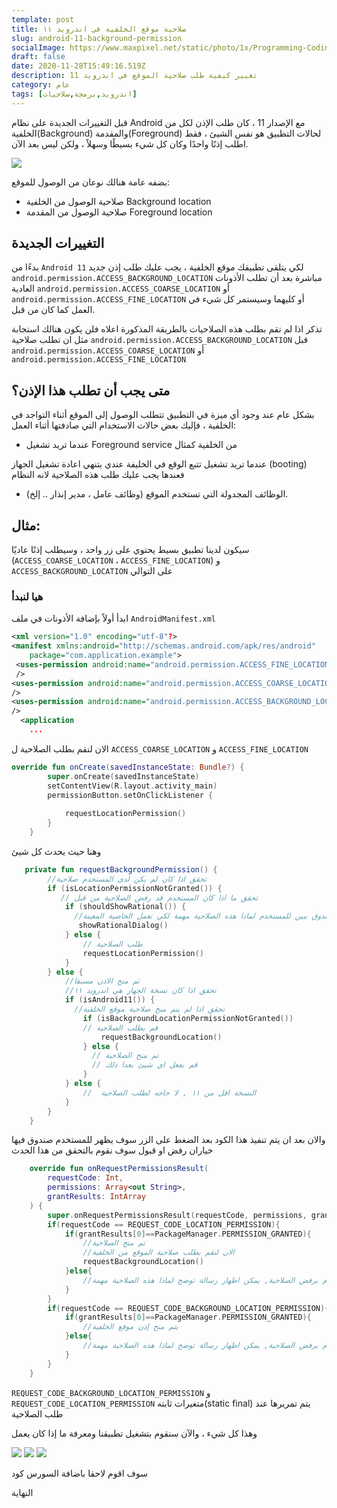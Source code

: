 ```yaml
---
template: post
title: صلاحية موقع الخلفية في اندرويد ١١
slug: android-11-background-permission
socialImage: https://www.maxpixel.net/static/photo/1x/Programming-Coding-Photoshop-Web-Php-Symbol-Code-3647303.jpg
draft: false
date: 2020-11-28T15:49:16.519Z
description: تغيير كيفية طلب صلاحية الموقع في اندرويد 11
category: عام
tags: [اندرويد,برمجة,صلاحيات]
---
```

قبل التغييرات الجديدة على نظام Android مع الإصدار 11 ، كان طلب الإذن لكل من الخلفية(Background) والمقدمة(Foreground) لحالات التطبيق هو نفس الشيئ ، فقط اطلب إذنًا واحدًا وكان كل شيء بسيطًا وسهلاً ، ولكن ليس بعد الآن.

![](/media/location_permission_old.webp)

بضفه عامة هنالك نوعان من الوصول للموقع:
 - صلاحية الوصول من الخلفية Background location
 - صلاحية الوصول من المقدمة Foreground location
## التغييرات الجديدة

بدءًا من `Android 11`  لكي يتلقى تطبيقك موقع الخلفية ، يجب عليك طلب إذن جديد `android.permission.ACCESS_BACKGROUND_LOCATION` مباشرة بعد أن تطلب الأذونات العادية `android.permission.ACCESS_COARSE_LOCATION` أو `android.permission.ACCESS_FINE_LOCATION` أو كليهما وسيستمر كل شيء في العمل كما كان من قبل.

تذكر اذا لم تقم بطلب هذه الصلاحيات بالطريقة المذكورة اعلاه فلن يكون هنالك استجابة مثل ان تطلب صلاحية `android.permission.ACCESS_BACKGROUND_LOCATION`  قبل `android.permission.ACCESS_COARSE_LOCATION` أو `android.permission.ACCESS_FINE_LOCATION`

## متى يجب أن تطلب هذا الإذن؟
بشكل عام عند وجود أي ميزة في التطبيق تتطلب الوصول إلى الموقع أثناء التواجد في الخلفية ، فإليك بعض حالات الاستخدام التي صادفتها أثناء العمل:
  - عندما تريد تشغيل Foreground service من الخلفية كمثال 
  
  عندما تريد تشغيل تتبع الوقع في الخليفة عندي يتنهي اعادة تشغيل الجهاز (booting) فعندها يجب عليك طلب هذه الصلاحية لانه النظام 
  - الوظائف المجدولة التي تستخدم الموقع (وظائف عامل ، مدير إنذار .. إلخ).

## مثال:
سيكون لدينا تطبيق بسيط يحتوي على زر واحد ، وسيطلب إذنًا عاديًا (`ACCESS_COARSE_LOCATION` ، `ACCESS_FINE_LOCATION`) و `ACCESS_BACKGROUND_LOCATION` على التوالي

### هيا لنبدأ
ابدأ أولاً بإضافة الأذونات في ملف `AndroidManifest.xml`

<div dir="ltr">

```xml
<xml version="1.0" encoding="utf-8"?>
<manifest xmlns:android="http://schemas.android.com/apk/res/android"
    package="com.application.example">
 <uses-permission android:name="android.permission.ACCESS_FINE_LOCATION"
 />
<uses-permission android:name="android.permission.ACCESS_COARSE_LOCATION" 
/>
<uses-permission android:name="android.permission.ACCESS_BACKGROUND_LOCATION" 
/>
  <application
    ...
```
</div>

الان لنقم بطلب الصلاحية ل `ACCESS_COARSE_LOCATION` و `ACCESS_FINE_LOCATION`

<div dir="ltr">

```kotlin
override fun onCreate(savedInstanceState: Bundle?) {
        super.onCreate(savedInstanceState)
        setContentView(R.layout.activity_main)
        permissionButton.setOnClickListener { 
          
            requestLocationPermission()
        }
    }
```

</div>

وهنا حيث يحدث كل شيئ

<div dir="ltr">

```kotlin
   private fun requestBackgroundPermission() {
        //تحقق اذا كان لم يكن لدى المستخدم صلاحية
        if (isLocationPermissionNotGranted()) {
           // تحقق ما اذا كان المستخدم قد رفض الصلاحية من قبل
            if (shouldShowRational()) {
              //اظهار صندوق يبين للمستخدم لماذا هذه الصلاحية مهمة لكي تعمل الخاصية المعينة
               showRationalDialog()
            } else {
                // طلب الصلاحية
                requestLocationPermission()
            }
        } else {
            //تم منح الاذن مسبقا
            //تحقق اذا كان نسخة الجهاز هي اندرويد ١١
            if (isAndroid11()) {
              //تحقق اذا لم يتم منح صلاحية موقع الخلقية 
                if (isBackgroundLocationPermissionNotGranted()) 
                // قم بطلب الصلاحية
                    requestBackgroundLocation()
                } else {
                  // تم منح الصلاحية
                  // قم بفعل اي شيئ بعدا ذلك
                }
            } else {
                //  النسخة اقل من ١١ , لا حاجه لطلب الصلاحية 
            }
        }
    }
```
</div>
والان بعد ان يتم تنفيذ هذا الكود بعد الضغط على الزر سوف يظهر للمستخدم صندوق فيها خياران رفض او قبول
سوف نقوم بالتحقق من هذا الحدث
<div dir="ltr">

```kotlin 
    override fun onRequestPermissionsResult(
        requestCode: Int,
        permissions: Array<out String>,
        grantResults: IntArray
    ) {
        super.onRequestPermissionsResult(requestCode, permissions, grantResults)
        if(requestCode == REQUEST_CODE_LOCATION_PERMISSION){
            if(grantResults[0]==PackageManager.PERMISSION_GRANTED){
                //تم منح الصلاحية
                //الان لنقم بطلب صلاحية الموقع من الخلفية
                requestBackgroundLocation()
            }else{
                //قام المستخدم برفض الصلاحية, يمكن اظهار رسالة توضح لماذا هذه الصلاحية مهمة
            }
        }
        if(requestCode == REQUEST_CODE_BACKGROUND_LOCATION_PERMISSION){
            if(grantResults[0]==PackageManager.PERMISSION_GRANTED){
                //يتم منح إذن موقع الخلفية
            }else{
                //قام المستخدم برفض الصلاحية, يمكن اظهار رسالة توضح لماذا هذه الصلاحية مهمة
            }
        }
    }
```
</div>

`REQUEST_CODE_BACKGROUND_LOCATION_PERMISSION` و `REQUEST_CODE_LOCATION_PERMISSION` متغيرات ثابته(static final) يتم تمريرها عند طلب الصلاحية 

وهذا كل شيء ، والآن سنقوم بتشغيل تطبيقنا ومعرفة ما إذا كان يعمل

![](/media/1.webp)
![](/media/2.webp)
![](/media/3.webp)


سوف اقوم لاحقا باضافة السورس كود

النهاية


